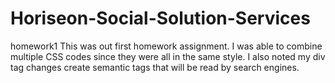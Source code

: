 # Horiseon-Social-Solution-Services
homework1
This was out first homework assignment. I was able to combine multiple CSS codes since they were all in the same style. I also 
noted my div tag changes create semantic tags that will be read by search engines.
